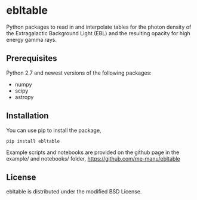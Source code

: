 ebltable
========

Python packages to read in and interpolate tables for the photon density of the Extragalactic Background Light (EBL)
and the resulting opacity for high energy gamma rays.

Prerequisites
-------------
Python 2.7 and newest versions of the following packages:
- numpy
- scipy
- astropy 

Installation
------------

You can use pip to install the package,
```
pip install ebltable
```

Example scripts and notebooks are provided on the github page in the example/ and notebooks/ folder,
https://github.com/me-manu/ebltable

License
-------
ebltable is distributed under the modified BSD License.
